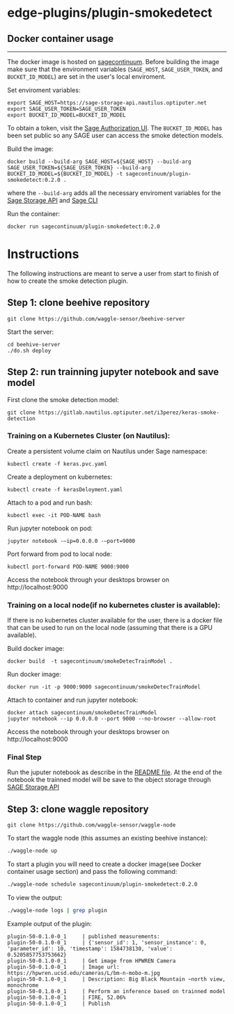 # edge-plugins/plugin-smokedetect

## Docker container usage
-------------
The docker image is hosted on [sagecontinuum](https://hub.docker.com/orgs/sagecontinuum).
Before building the image make sure that the environment variables (`SAGE_HOST`, `SAGE_USER_TOKEN`, and `BUCKET_ID_MODEL`) are set in the user's local enviroment.

Set enviroment variables:
```
export SAGE_HOST=https://sage-storage-api.nautilus.optiputer.net
export SAGE_USER_TOKEN=SAGE_USER_TOKEN
export BUCKET_ID_MODEL=BUCKET_ID_MODEL
```
To obtain a token, visit the [Sage Authorization UI](https://sage.nautilus.optiputer.net).
The `BUCKET_ID_MODEL` has been set public so any SAGE user can access the smoke detection models.

Build the image:
```
docker build --build-arg SAGE_HOST=${SAGE_HOST} --build-arg SAGE_USER_TOKEN=${SAGE_USER_TOKEN} --build-arg BUCKET_ID_MODEL=${BUCKET_ID_MODEL} -t sagecontinuum/plugin-smokedetect:0.2.0 .
```
where the `--build-arg` adds all the necessary enviroment variables for the [Sage Storage API](https://github.com/sagecontinuum/sage-storage-api) and [Sage CLI](https://github.com/sagecontinuum/sage-cli)

Run the container:
```
docker run sagecontinuum/plugin-smokedetect:0.2.0
```
# Instructions
The following instructions are meant to serve a user from start to finish of how to create the smoke detection plugin.

## Step 1: clone beehive repository 
```
git clone https://github.com/waggle-sensor/beehive-server
```
Start the server:
```
cd beehive-server
./do.sh deploy
```

## Step 2: run trainning jupyter notebook and save model
First clone the smoke detection model:
```
git clone https://gitlab.nautilus.optiputer.net/i3perez/keras-smoke-detection
```
### Training on a Kubernetes Cluster (on Nautilus):
Create a persistent volume claim on Nautilus under Sage namespace:
```
kubectl create -f keras.pvc.yaml
```

Create a deployment on kubernetes:
```
kubectl create -f kerasDeloyment.yaml
```

Attach to a pod and run bash:
```
kubectl exec -it POD-NAME bash
```

Run jupyter notebook on pod:
```
jupyter notebook -—ip=0.0.0.0 -—port=9000
```

Port forward from pod to local node:
```
kubectl port-forward POD-NAME 9000:9000
```
Access the notebook through your desktops browser on http://localhost:9000 

### Training on a local node(if no kubernetes cluster is available):
If there is no kubernetes cluster available for the user, there is a docker file that can be used to run on the local node (assuming that there is a GPU available).

Build docker image:
```
docker build  -t sagecontinuum/smokeDetecTrainModel .
```

Run docker image:
```
docker run -it -p 9000:9000 sagecontinuum/smokeDetecTrainModel
```
Attach to container and run jupyter notebook:
```
docker attach sagecontinuum/smokeDetecTrainModel
jupyter notebook --ip 0.0.0.0 --port 9000 --no-browser --allow-root
```
Access the notebook through your desktops browser on http://localhost:9000 

### Final Step
Run the juputer notebook as describe in the [README file](https://gitlab.nautilus.optiputer.net/i3perez/keras-smoke-detection/-/blob/master/README.md). At the end of the notebook
the trainned model will be save to the object storage through [SAGE Storage API](https://github.com/sagecontinuum/sage-storage-api)

## Step 3: clone waggle repository
```
git clone https://github.com/waggle-sensor/waggle-node
```
To start the waggle node (this assumes an existing beehive instance):
```bash
./waggle-node up
```

To start a plugin you will need to create a docker image(see Docker container usage section) and pass the following command:
```bash
./waggle-node schedule sagecontinuum/plugin-smokedetect:0.2.0
```
To view the output:
```bash
./waggle-node logs | grep plugin
```

Example output of the plugin:
```
plugin-50-0.1.0-0_1     | published measurements:
plugin-50-0.1.0-0_1     | {'sensor_id': 1, 'sensor_instance': 0, 'parameter_id': 10, 'timestamp': 1584738130, 'value': 0.5205857753753662}
plugin-50-0.1.0-0_1     | Get image from HPWREN Camera
plugin-50-0.1.0-0_1     | Image url: https://hpwren.ucsd.edu/cameras/L/bm-n-mobo-m.jpg
plugin-50-0.1.0-0_1     | Description: Big Black Mountain ~north view, monochrome
plugin-50-0.1.0-0_1     | Perform an inference based on trainned model
plugin-50-0.1.0-0_1     | FIRE, 52.06%
plugin-50-0.1.0-0_1     | Publish
```
